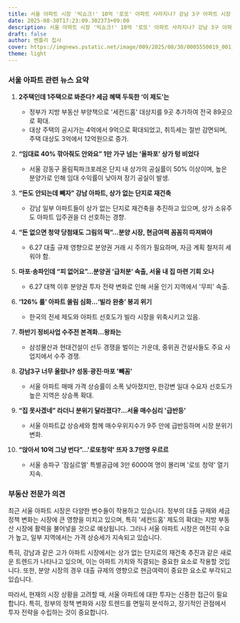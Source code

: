 ```yaml
---
title: 서울 아파트 시장 '빅쇼크!' 10억 '로또' 아파트 사라지나? 강남 3구 아파트 시장 '냉랭'...지금 사도 될까?
date: 2025-08-30T17:23:09.302373+09:00
description: 서울 아파트 시장 '빅쇼크!' 10억 '로또' 아파트 사라지나? 강남 3구 아파트 시장 '냉랭'...지금 사도 될까?
draft: false
author: 벤틀리 집사
cover: https://imgnews.pstatic.net/image/009/2025/08/30/0005550019_001_20250830085914464.jpg
theme: light
---
```


### 서울 아파트 관련 뉴스 요약

1. **2주택인데 1주택으로 봐준다? 세금 혜택 두둑한 ‘이 제도’는**
   - 정부가 지방 부동산 부양책으로 '세컨드홈' 대상지를 9곳 추가하여 전국 89곳으로 확대.
   - 대상 주택의 공시가는 4억에서 9억으로 확대되었고, 취득세는 절반 감면되며, 주택 대상도 3억에서 12억원으로 증가.

2. **“임대료 40% 깎아줘도 안와요” 1만 가구 넘는 ‘올파포’ 상가 텅 비었다**
   - 서울 강동구 올림픽파크포레온 단지 내 상가의 공실률이 50% 이상이며, 높은 분양가로 인해 임대 수익률이 낮아져 장기 공실이 발생.

3. **“돈도 안되는데 빼자” 강남 아파트, 상가 없는 단지로 재건축**
   - 강남 일부 아파트들이 상가 없는 단지로 재건축을 추진하고 있으며, 상가 소유주도 아파트 입주권을 더 선호하는 경향.

4. **“돈 없으면 청약 당첨돼도 그림의 떡”…분양 시장, 현금여력 꼼꼼히 따져봐야**
   - 6.27 대출 규제 영향으로 분양권 거래 시 주의가 필요하며, 자금 계획 철저히 세워야 함.

5. **마포·송파인데 “피 없어요”…분양권 ‘급처분’ 속출, 서울 내 집 마련 기회 오나**
   - 6.27 대책 이후 분양권 투자 전략 변화로 인해 서울 인기 지역에서 '무피' 속출.

6. **‘126% 룰’ 아파트 쏠림 심화…‘빌라 완충’ 붕괴 위기**
   - 한국의 전세 제도와 아파트 선호도가 빌라 시장을 위축시키고 있음.

7. **하반기 정비사업 수주전 본격화…왕좌는**
   - 삼성물산과 현대건설이 선두 경쟁을 벌이는 가운데, 중위권 건설사들도 주요 사업지에서 수주 경쟁.

8. **강남3구 너무 올랐나? 성동·광진·마포 '빼꼼'**
   - 서울 아파트 매매 가격 상승률이 소폭 낮아졌지만, 한강변 일대 수요자 선호도가 높은 지역은 상승폭 확대.

9. **“집 못사겠네” 라더니 분위기 달라졌다?…서울 매수심리 '급반등'**
   - 서울 아파트값 상승세와 함께 매수우위지수가 9주 만에 급반등하며 시장 분위기 변화.

10. **“앉아서 10억 그냥 번다”…'로또청약' 뜨자 3.7만명 우르르**
    - 서울 송파구 '잠실르엘' 특별공급에 3만 6000여 명이 몰리며 '로또 청약' 열기 지속.

### 부동산 전문가 의견

최근 서울 아파트 시장은 다양한 변수들이 작용하고 있습니다. 정부의 대출 규제와 세금 정책 변화는 시장에 큰 영향을 미치고 있으며, 특히 '세컨드홈' 제도의 확대는 지방 부동산 시장에 활력을 불어넣을 것으로 예상됩니다. 그러나 서울 아파트 시장은 여전히 수요가 높고, 일부 지역에서는 가격 상승세가 지속되고 있습니다.

특히, 강남과 같은 고가 아파트 시장에서는 상가 없는 단지로의 재건축 추진과 같은 새로운 트렌드가 나타나고 있으며, 이는 아파트 가치와 직결되는 중요한 요소로 작용할 것입니다. 또한, 분양 시장의 경우 대출 규제의 영향으로 현금여력이 중요한 요소로 부각되고 있습니다.

따라서, 현재의 시장 상황을 고려할 때, 서울 아파트에 대한 투자는 신중한 접근이 필요합니다. 특히, 정부의 정책 변화와 시장 트렌드를 면밀히 분석하고, 장기적인 관점에서 투자 전략을 수립하는 것이 중요합니다.